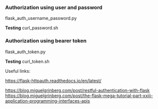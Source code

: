 ### Authorization using user and password
flask_auth_username_password.py

**Testing**
curl_password.sh  




### Authorization using bearer token
flask_auth_token.py 

**Testing**
curl_token.sh 



Useful links:

https://flask-httpauth.readthedocs.io/en/latest/

https://blog.miguelgrinberg.com/post/restful-authentication-with-flask
https://blog.miguelgrinberg.com/post/the-flask-mega-tutorial-part-xxiii-application-programming-interfaces-apis
